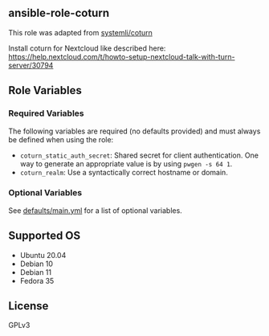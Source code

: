 ansible-role-coturn
-------------------
This role was adapted from [systemli/coturn](https://github.com/systemli/ansible-role-coturn)

Install coturn for Nextcloud like described here:
https://help.nextcloud.com/t/howto-setup-nextcloud-talk-with-turn-server/30794


Role Variables
--------------

### Required Variables

The following variables are required (no defaults provided) and must always be
defined when using the role:

* `coturn_static_auth_secret`: Shared secret for client authentication. One way
  to generate an appropriate value is by using `pwgen -s 64 1`.
* `coturn_realm`: Use a syntactically correct hostname or domain.

### Optional Variables

See [defaults/main.yml](defaults/main.yml) for a list of optional variables.


Supported OS
------------
- Ubuntu 20.04
- Debian 10
- Debian 11
- Fedora 35


License
-------

GPLv3
